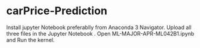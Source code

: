 # carPrice-Prediction
Install jupyter Notebook preferablly from Anaconda 3 Navigator.
Upload all three files in the Jupyter Notebook .
Open ML-MAJOR-APR-ML042B1.ipynb and Run the kernel.
